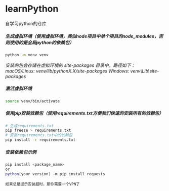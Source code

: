 # learnPython
自学习python的仓库

##### 生成虚拟环境（使用虚拟环境，类似node项目中单个项目的node_modules，否则使用的是全局python的依赖包）
```bash
python -m venv venv
```
*安装的包会存储在虚拟环境的 site-packages 目录中，路径如下：  
macOS/Linux: venv/lib/pythonX.X/site-packages
Windows: venv\Lib\site-packages*

##### 激活虚拟环境
```bash
source venv/bin/activate
```

##### 使用pip安装依赖包（使用requirements.txt方便我们快速的安装所有的依赖包）
```bash
# 生成requirements.txt
pip freeze > requirements.txt
# 安装requirements.txt中的依赖包   
pip install -r requirements.txt
```

##### 安装依赖包示例
```bash
pip install <package_name>
or
python[your version] -m pip install requests
```
`如果总是提示安装超时，那你需要一个VPN了`